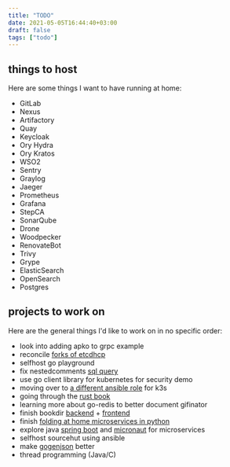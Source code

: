 ```yaml
---
title: "TODO"
date: 2021-05-05T16:44:40+03:00
draft: false
tags: ["todo"]
---
```


## things to host
Here are some things I want to have running at home:

- GitLab
- Nexus
- Artifactory
- Quay
- Keycloak
- Ory Hydra
- Ory Kratos
- WSO2
- Sentry
- Graylog
- Jaeger
- Prometheus
- Grafana
- StepCA
- SonarQube
- Drone
- Woodpecker
- RenovateBot
- Trivy
- Grype
- ElasticSearch
- OpenSearch
- Postgres

## projects to work on
Here are the general things I'd like to work on in no specific order:

- look into adding apko to grpc example
- reconcile [forks of etcdhcp](https://forkfreshness.com/lclarkmichalek/etcdhcp)
- selfhost go playground
- fix nestedcomments [sql query](https://gitlab.com/insanitywholesale/nestedcomments/-/blob/99d25bd0b2837de829555545b93291cba3182659/repo/postgres/queries.go#L26)
- use go client library for kubernetes for security demo
- moving over to [a different ansible role](https://github.com/PyratLabs/ansible-role-k3s) for k3s
- going through the [rust book](https://doc.rust-lang.org/book)
- learning more about go-redis to better document gifinator
- finish bookdir [backend](https://gitlab.com/insanitywholesale/bookdir) + [frontend](https://gitlab.com/insanitywholesale/simple-react-boi)
- finish [folding at home microservices in python](https://gitlab.com/insanitywholesale/fahusrvs)
- explore java [spring boot](https://spring.io/projects/spring-boot) and [micronaut](https://micronaut.io) for microservices
- selfhost sourcehut using ansible
- make [gogenjson](https://gitlab.com/insanitywholesale/gogenjson) better
- thread programming (Java/C)
